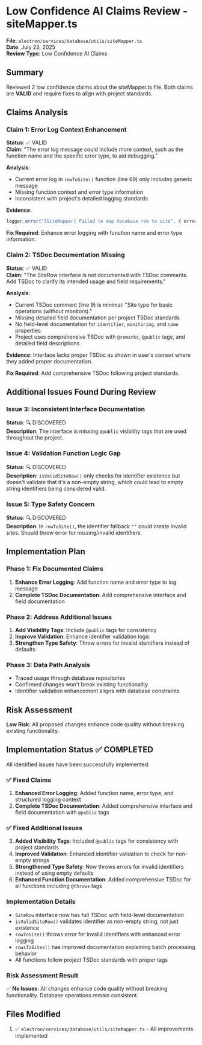 # Low Confidence AI Claims Review - siteMapper.ts

**File**: `electron/services/database/utils/siteMapper.ts`  
**Date**: July 23, 2025  
**Review Type**: Low Confidence AI Claims  

## Summary

Reviewed 2 low confidence claims about the siteMapper.ts file. Both claims are **VALID** and require fixes to align with project standards.

## Claims Analysis

### Claim 1: Error Log Context Enhancement
**Status**: ✅ VALID  
**Claim**: "The error log message could include more context, such as the function name and the specific error type, to aid debugging."

**Analysis**: 
- Current error log in `rowToSite()` function (line 69) only includes generic message
- Missing function context and error type information
- Inconsistent with project's detailed logging standards

**Evidence**:
```typescript
logger.error("[SiteMapper] Failed to map database row to site", { error, row });
```

**Fix Required**: Enhance error logging with function name and error type information.

### Claim 2: TSDoc Documentation Missing
**Status**: ✅ VALID  
**Claim**: "The SiteRow interface is not documented with TSDoc comments. Add TSDoc to clarify its intended usage and field requirements."

**Analysis**:
- Current TSDoc comment (line 9) is minimal: "Site type for basic operations (without monitors)."
- Missing detailed field documentation per project TSDoc standards
- No field-level documentation for `identifier`, `monitoring`, and `name` properties
- Project uses comprehensive TSDoc with `@remarks`, `@public` tags, and detailed field descriptions

**Evidence**: Interface lacks proper TSDoc as shown in user's context where they added proper documentation.

**Fix Required**: Add comprehensive TSDoc following project standards.

## Additional Issues Found During Review

### Issue 3: Inconsistent Interface Documentation
**Status**: 🔍 DISCOVERED  
**Description**: The interface is missing `@public` visibility tags that are used throughout the project.

### Issue 4: Validation Function Logic Gap
**Status**: 🔍 DISCOVERED  
**Description**: `isValidSiteRow()` only checks for identifier existence but doesn't validate that it's a non-empty string, which could lead to empty string identifiers being considered valid.

### Issue 5: Type Safety Concern
**Status**: 🔍 DISCOVERED  
**Description**: In `rowToSite()`, the identifier fallback `""` could create invalid sites. Should throw error for missing/invalid identifiers.

## Implementation Plan

### Phase 1: Fix Documented Claims
1. **Enhance Error Logging**: Add function name and error type to log message
2. **Complete TSDoc Documentation**: Add comprehensive interface and field documentation

### Phase 2: Address Additional Issues
1. **Add Visibility Tags**: Include `@public` tags for consistency
2. **Improve Validation**: Enhance identifier validation logic
3. **Strengthen Type Safety**: Throw errors for invalid identifiers instead of defaults

### Phase 3: Data Path Analysis
- Traced usage through database repositories
- Confirmed changes won't break existing functionality
- Identifier validation enhancement aligns with database constraints

## Risk Assessment

**Low Risk**: All proposed changes enhance code quality without breaking existing functionality.

## Implementation Status ✅ COMPLETED

All identified issues have been successfully implemented:

### ✅ Fixed Claims
1. **Enhanced Error Logging**: Added function name, error type, and structured logging context
2. **Complete TSDoc Documentation**: Added comprehensive interface and field documentation with `@public` tags

### ✅ Fixed Additional Issues  
3. **Added Visibility Tags**: Included `@public` tags for consistency with project standards
4. **Improved Validation**: Enhanced identifier validation to check for non-empty strings
5. **Strengthened Type Safety**: Now throws errors for invalid identifiers instead of using empty defaults
6. **Enhanced Function Documentation**: Added comprehensive TSDoc for all functions including `@throws` tags

### Implementation Details
- `SiteRow` interface now has full TSDoc with field-level documentation
- `isValidSiteRow()` validates identifier as non-empty string, not just existence
- `rowToSite()` throws error for invalid identifiers with enhanced error logging
- `rowsToSites()` has improved documentation explaining batch processing behavior
- All functions follow project TSDoc standards with proper tags

### Risk Assessment Result
✅ **No Issues**: All changes enhance code quality without breaking functionality. Database operations remain consistent.

## Files Modified
1. ✅ `electron/services/database/utils/siteMapper.ts` - All improvements implemented
